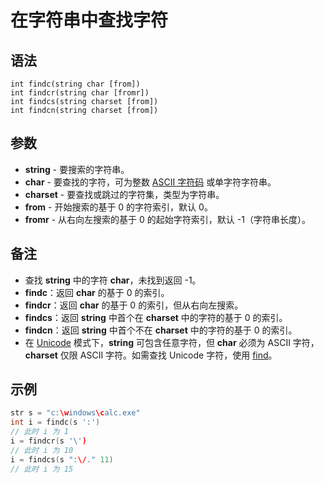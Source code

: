 # 在字符串中查找字符

## 语法
```
int findc(string char [from])
int findcr(string char [fromr])
int findcs(string charset [from])
int findcn(string charset [from])
```

## 参数
- **string** - 要搜索的字符串。
- **char** - 要查找的字符，可为整数 [ASCII 字符码](../Tables/IDP_ASCII.html) 或单字符字符串。
- **charset** - 要查找或跳过的字符集，类型为字符串。
- **from** - 开始搜索的基于 0 的字符索引，默认 0。
- **fromr** - 从右向左搜索的基于 0 的起始字符索引，默认 -1（字符串长度）。

## 备注
- 查找 **string** 中的字符 **char**，未找到返回 -1。
- **findc**：返回 **char** 的基于 0 的索引。
- **findcr**：返回 **char** 的基于 0 的索引，但从右向左搜索。
- **findcs**：返回 **string** 中首个在 **charset** 中的字符的基于 0 的索引。
- **findcn**：返回 **string** 中首个不在 **charset** 中的字符的基于 0 的索引。
- 在 [Unicode](../Other/IDP_UNICODE.html) 模式下，**string** 可包含任意字符，但 **char** 必须为 ASCII 字符，**charset** 仅限 ASCII 字符。如需查找 Unicode 字符，使用 [find](IDP_FIND.md)。

## 示例
```cpp
str s = "c:\windows\calc.exe"
int i = findc(s ':')
// 此时 i 为 1
i = findcr(s '\')
// 此时 i 为 10
i = findcs(s ":\/." 11)
// 此时 i 为 15
```